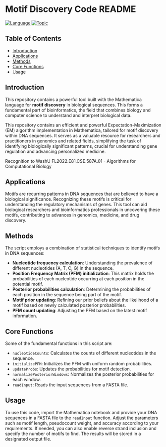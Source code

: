 # Motif Discovery Code README

[![Language](https://img.shields.io/badge/Language-Mathematica-purple)](https://www.wolfram.com/mathematica/)
[![Topic](https://img.shields.io/badge/Topic-Bioinformatics-green)](https://en.wikipedia.org/wiki/Bioinformatics)

## Table of Contents
- [Introduction](#introduction)
- [Applications](#applications)
- [Methods](#methods)
- [Core Functions](#core-functions)
- [Usage](#usage)

## Introduction <a name = "introduction"></a>
This repository contains a powerful tool built with the Mathematica language for **motif discovery** in biological sequences. This forms a fundamental part of bioinformatics, the field that combines biology and computer science to understand and interpret biological data.

This repository contains an efficient and powerful Expectation-Maximization (EM) algorithm implementation in Mathematica, tailored for motif discovery within DNA sequences. It serves as a valuable resource for researchers and practitioners in genomics and related fields, simplifying the task of identifying biologically significant patterns, crucial for understanding gene regulation and advancing personalized medicine.

Recognition to WashU FL2022.E81.CSE.587A.01 - Algorithms for Computational Biology

## Applications <a name = "applications"></a>
Motifs are recurring patterns in DNA sequences that are believed to have a biological significance. Recognizing these motifs is critical for understanding the regulatory mechanisms of genes. This tool can aid biological researchers and bioinformatics professionals in uncovering these motifs, contributing to advances in genomics, medicine, and drug discovery.

## Methods <a name = "methods"></a>
The script employs a combination of statistical techniques to identify motifs in DNA sequences:

- **Nucleotide frequency calculation**: Understanding the prevalence of different nucleotides (A, T, C, G) in the sequence.
- **Position Frequency Matrix (PFM) initialization**: This matrix holds the probabilities of each nucleotide occurring at each position in the potential motif.
- **Posterior probabilities calculation**: Determining the probabilities of each position in the sequence being part of the motif.
- **Motif prior updating**: Refining our prior beliefs about the likelihood of a motif based on newly calculated posterior probabilities.
- **PFM count updating**: Adjusting the PFM based on the latest motif information.

## Core Functions <a name = "core-functions"></a>
Some of the fundamental functions in this script are:

- `nucleotideCounts`: Calculates the counts of different nucleotides in the sequence.
- `initializePFM`: Initializes the PFM with uniform random probabilities.
- `updateProbs`: Updates the probabilities for motif detection.
- `normalizePosteriorWindows`: Normalizes the posterior probabilities for each window.
- `readInput`: Reads the input sequences from a FASTA file.

## Usage <a name = "usage"></a>
To use this code, import the Mathematica notebook and provide your DNA sequences in a FASTA file to the `readInput` function. Adjust the parameters such as motif length, pseudocount weight, and accuracy according to your requirements. If needed, you can also enable reverse strand inclusion and specify the number of motifs to find. The results will be stored in a designated output file.
